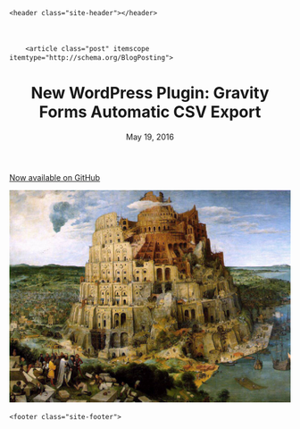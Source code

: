 <!DOCTYPE html>
<html>

  <head>
  <meta charset="utf-8">
  <meta http-equiv="X-UA-Compatible" content="IE=edge">
  <meta name="viewport" content="width=device-width, initial-scale=1">

  <title>New WordPress Plugin: Gravity Forms Automatic CSV Export</title>
  <meta name="description" content="Now available on GitHub">

  <link rel="stylesheet" href="/css/main.css">
  <link rel="canonical" href="http://alexcavender.com/wordpress,/plugins/2016/05/19/new-plugin-automatic-csv-export.mdown">
  <link rel="alternate" type="application/rss+xml" title="AlexCavender.com" href="http://alexcavender.com/feed.xml">
  <script src="https://code.jquery.com/jquery-1.12.0.min.js"></script>
  <script src="/js/main.js"></script>
</head>


  <body>

    <header class="site-header"></header>


    
        <article class="post" itemscope itemtype="http://schema.org/BlogPosting">

  <header class="post-header">
    <h1 class="post-title" itemprop="name headline">New WordPress Plugin: Gravity Forms Automatic CSV Export</h1>
    <p class="post-meta"><time datetime="2016-05-19T05:03:07-04:00" itemprop="datePublished">May 19, 2016</time></p>
  </header>

  <div class="post-content" itemprop="articleBody">
    <a target="_blank" href="https://github.com/alexcavender/Gravity-Forms-Automatic-Export-to-CSV">Now available on GitHub</a>


![Wordpress Automatic CSV Export](/assets/babel.jpg)


  </div>

</article>

      

    <footer class="site-footer"> 
</footer>


  </body>

</html>
